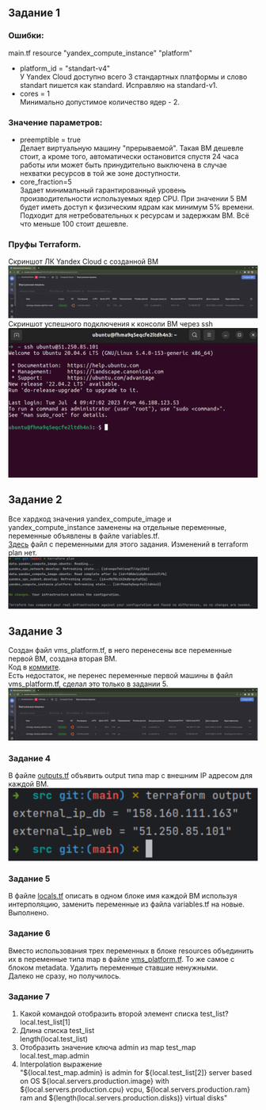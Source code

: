 ## Задание 1  
### Ошибки:  
main.tf
resource "yandex_compute_instance" "platform"
- platform_id = "standart-v4"  
У Yandex Cloud доступно всего 3 стандартных платформы и слово standart пишется как standard. Исправляю на standard-v1.  
- cores = 1  
Минимально допустимое количество ядер - 2.  

### Значение параметров:  
- preemptible = true  
Делает виртуальную машину "прерываемой". Такая ВМ дешевле стоит, а кроме того, автоматически остановится спустя 24 часа работы или может быть принудительно выключена в случае нехватки ресурсов в той же зоне доступности.  
- core_fraction=5  
Задает минимальный гарантированный уровень производительности используемых ядер CPU. При значении 5 ВМ будет иметь доступ к физическим ядрам как минимум 5% времени. Подходит для нетребовательных к ресурсам и задержкам ВМ. Всё что меньше 100 стоит дешевле.  

### Пруфы Terraform.  
Скриншот ЛК Yandex Cloud с созданной ВМ  
![vm_is_ready](img/tf-vm-done.png)
Скриншот успешного подключения к консоли ВМ через ssh
![ssh_is_ok](img/tf-ssh-done.png)

## Задание 2  
Все хардкод значения yandex_compute_image и yandex_compute_instance заменены на отдельные переменные, переменные объявлены в файле variables.tf.  
[Здесь](https://github.com/atasenko/learn-terraform/blob/d46ad5df57ca74d2e678f9e817bab35b54e0ce71/02/src/variables.tf) файл с переменными для этого задания.
Изменений в terraform plan нет.  
![all_is_ok](img/tf_plan_with_vars.png)

## Задание 3  
Создан файл vms_platform.tf, в него перенесены все переменные первой ВМ, создана вторая ВМ.  
Код в [коммите](https://github.com/atasenko/learn-terraform/blob/cbdbb0c9c842aa4b9efd6e45cc3bd1b54dfdc930/02/src/vms_platform.tf).  
Есть недостаток, не перенес переменные первой машины в файл vms_platform.tf, сделал это только в задании 5.
![db_is_here](img/tf-web-db.png)

### Задание 4  
В файле [outputs.tf](https://github.com/atasenko/learn-terraform/blob/terraform-02/src/outputs.tf) объявить output типа map с внешним IP адресом для каждой ВМ.  
![ips_here](img/tf-output.png)

### Задание 5  
В файле [locals.tf](https://github.com/atasenko/learn-terraform/blob/terraform-02/src/locals.tf) описать в одном блоке имя каждой ВМ используя интерполяцию, заменить переменные из файла variables.tf на новые. Выполнено.  

### Задание 6  
Вместо использования трех переменных в блоке resources объединить их в переменные типа map в файле [vms_platform.tf](https://github.com/atasenko/learn-terraform/blob/terraform-02/src/vms_platform.tf). То же самое с блоком metadata. Удалить переменные ставшие ненужными.  
Далеко не сразу, но получилось.  

### Задание 7  
1. Какой командой отобразить второй элемент списка test_list?  
local.test_list[1]  
2. Длина списка test_list  
length(local.test_list)  
3. Отобразить значение ключа admin из map test_map  
local.test_map.admin
4. Interpolation выражение  
"${local.test_map.admin} is admin for ${local.test_list[2]} server based on OS ${local.servers.production.image} with ${local.servers.production.cpu} vcpu, ${local.servers.production.ram} ram and ${length(local.servers.production.disks)} virtual disks"
